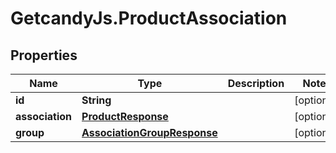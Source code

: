 # GetcandyJs.ProductAssociation

## Properties

Name | Type | Description | Notes
------------ | ------------- | ------------- | -------------
**id** | **String** |  | [optional] 
**association** | [**ProductResponse**](ProductResponse.md) |  | [optional] 
**group** | [**AssociationGroupResponse**](AssociationGroupResponse.md) |  | [optional] 


